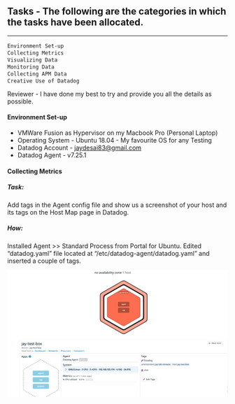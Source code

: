 ## Tasks - The following are the categories in which the tasks have been allocated. 
----------------
    Environment Set-up
    Collecting Metrics
    Visualizing Data
    Monitoring Data
    Collecting APM Data
    Creative Use of Datadog

Reviewer - I have done my best to try and provide you all the details as possible. 

#### Environment Set-up
- VMWare Fusion as Hypervisor on my Macbook Pro (Personal Laptop)
- Operating System - Ubuntu 18.04 - My favourite OS for any Testing
- Datadog Account - jaydesai83@gmail.com
- Datadog Agent - v7.25.1


#### Collecting Metrics
##### Task: 
Add tags in the Agent config file and show us a screenshot of your host and its tags on the Host Map page in Datadog.
##### How: 
Installed Agent >> Standard Process from Portal for Ubuntu. Edited “datadog.yaml” file located at “/etc/datadog-agent/datadog.yaml” and inserted a couple of tags.

![Collecting Metrics](./images/cm_image_1.png)
